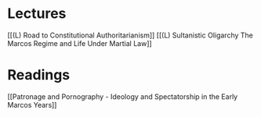# Lectures
[[(L) Road to Constitutional Authoritarianism]]
[[(L) Sultanistic Oligarchy The Marcos Regime and Life Under Martial Law]]

# Readings
[[Patronage and Pornography - Ideology and Spectatorship in the Early Marcos Years]]